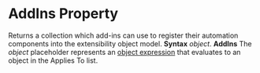 
# AddIns Property



Returns a collection which add-ins can use to register their automation components into the extensibility object model.
 **Syntax**
 _object_. **AddIns**
The  _object_ placeholder represents an [object expression](b8bdf64f-5920-1ae9-16d0-b26d09524a30.md) that evaluates to an object in the Applies To list.
